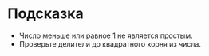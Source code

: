 # Подсказка

- Число меньше или равное 1 не является простым.
- Проверьте делители до квадратного корня из числа.